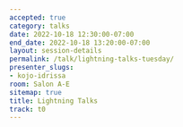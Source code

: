 ```yaml
---
accepted: true
category: talks
date: 2022-10-18 12:30:00-07:00
end_date: 2022-10-18 13:20:00-07:00
layout: session-details
permalink: /talk/lightning-talks-tuesday/
presenter_slugs:
- kojo-idrissa
room: Salon A-E
sitemap: true
title: Lightning Talks
track: t0
---
```

